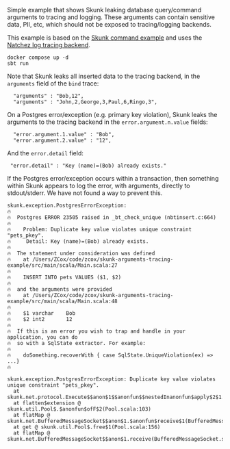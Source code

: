 Simple example that shows Skunk leaking database query/command arguments to tracing and logging. These arguments can contain sensitive data, PII, etc, which should not be exposed to tracing/logging backends.

This example is based on the [Skunk command example](https://tpolecat.github.io/skunk/tutorial/Command.html#full-example) and uses the [Natchez log tracing backend](https://tpolecat.github.io/natchez/backends/log.html).

```
docker compose up -d
sbt run
```

Note that Skunk leaks all inserted data to the tracing backend, in the `arguments` field of the `bind` trace:

```
  "arguments" : "Bob,12",
  "arguments" : "John,2,George,3,Paul,6,Ringo,3",
```

On a Postgres error/exception (e.g. primary key violation), Skunk leaks the arguments to the tracing backend in the `error.argument.n.value` fields:

```
  "error.argument.1.value" : "Bob",
  "error.argument.2.value" : "12",
```

And the `error.detail` field:

```
 "error.detail" : "Key (name)=(Bob) already exists."
```

If the Postgres error/exception occurs within a transaction, then something within Skunk appears to log the error, with arguments, 
directly to stdout/stderr. We have not found a way to prevent this.

```
skunk.exception.PostgresErrorException:
🔥
🔥  Postgres ERROR 23505 raised in _bt_check_unique (nbtinsert.c:664)
🔥
🔥    Problem: Duplicate key value violates unique constraint "pets_pkey".
🔥     Detail: Key (name)=(Bob) already exists.
🔥
🔥  The statement under consideration was defined
🔥    at /Users/ZCox/code/zcox/skunk-arguments-tracing-example/src/main/scala/Main.scala:27
🔥
🔥    INSERT INTO pets VALUES ($1, $2)
🔥
🔥  and the arguments were provided
🔥    at /Users/ZCox/code/zcox/skunk-arguments-tracing-example/src/main/scala/Main.scala:48
🔥
🔥    $1 varchar    Bob
🔥    $2 int2       12
🔥
🔥  If this is an error you wish to trap and handle in your application, you can do
🔥  so with a SqlState extractor. For example:
🔥
🔥    doSomething.recoverWith { case SqlState.UniqueViolation(ex) =>  ...}
🔥

skunk.exception.PostgresErrorException: Duplicate key value violates unique constraint "pets_pkey".
  at skunk.net.protocol.Execute$$anon$1$$anonfun$$nestedInanonfun$apply$2$1.$anonfun$applyOrElse$8(Execute.scala:69)
  at flatten$extension @ skunk.util.Pool$.$anonfun$ofF$2(Pool.scala:103)
  at flatMap @ skunk.net.BufferedMessageSocket$$anon$1.$anonfun$receive$1(BufferedMessageSocket.scala:150)
  at get @ skunk.util.Pool$.free$1(Pool.scala:156)
  at flatMap @ skunk.net.BufferedMessageSocket$$anon$1.receive(BufferedMessageSocket.scala:147)
```
